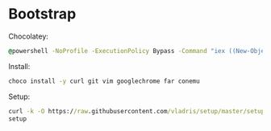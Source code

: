 # Bootstrap

Chocolatey:

```cmd
@powershell -NoProfile -ExecutionPolicy Bypass -Command "iex ((New-Object System.Net.WebClient).DownloadString('https://chocolatey.org/install.ps1'))" && SET PATH=%PATH%;%ALLUSERSPROFILE%\chocolatey\bin
```

Install:

```cmd
choco install -y curl git vim googlechrome far conemu
```

Setup:

```cmd
curl -k -O https://raw.githubusercontent.com/vladris/setup/master/setup.cmd
setup
```
